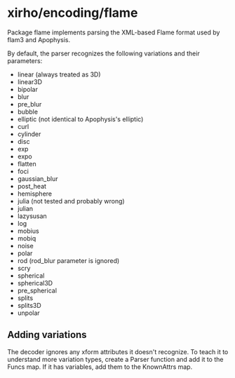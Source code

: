 # xirho/encoding/flame

Package flame implements parsing the XML-based Flame format used by flam3 and Apophysis.

By default, the parser recognizes the following variations and their parameters:

- linear (always treated as 3D)
- linear3D
- bipolar
- blur
- pre_blur
- bubble
- elliptic (not identical to Apophysis's elliptic)
- curl
- cylinder
- disc
- exp
- expo
- flatten
- foci
- gaussian_blur
- post_heat
- hemisphere
- julia (not tested and probably wrong)
- julian
- lazysusan
- log
- mobius
- mobiq
- noise
- polar
- rod (rod_blur parameter is ignored)
- scry
- spherical
- spherical3D
- pre_spherical
- splits
- splits3D
- unpolar

## Adding variations

The decoder ignores any xform attributes it doesn't recognize. To teach it to understand more variation types, create a Parser function and add it to the Funcs map. If it has variables, add them to the KnownAttrs map.
